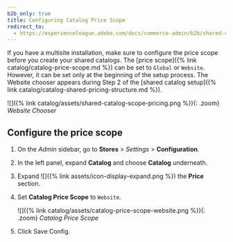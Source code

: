 ```yaml
---
b2b_only: true
title: Configuring Catalog Price Scope
redirect_to:
  - https://experienceleague.adobe.com/docs/commerce-admin/b2b/shared-catalogs/catalog-shared-manage.html
---
```


If you have a multisite installation, make sure to configure the price scope before you create your shared catalogs. The [price scope]({% link catalog/catalog-price-scope.md %}) can be set to `Global` or `Website`. However, it can be set only at the beginning of the setup process. The Website chooser appears during Step 2 of the [shared catalog setup]({% link catalog/catalog-shared-pricing-structure.md %}).

![]({% link catalog/assets/shared-catalog-scope-pricing.png %}){: .zoom}
_Website Chooser_

## Configure the price scope

1. On the _Admin_ sidebar, go to **Stores** > _Settings_ > **Configuration**.

1. In the left panel, expand **Catalog** and choose **Catalog** underneath.

1. Expand ![]({% link assets/icon-display-expand.png %}) the **Price** section.

1. Set **Catalog Price Scope** to `Website`.

    ![]({% link catalog/assets/catalog-price-scope-website.png %}){: .zoom}
    _Catalog Price Scope_

1. Click <span class="btn">Save Config</span>.
